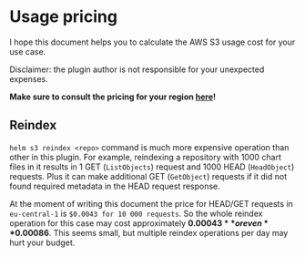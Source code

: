 # Usage pricing

I hope this document helps you to calculate the AWS S3 usage cost for your use case. 

Disclaimer: the plugin author is not responsible for your unexpected expenses.

**Make sure to consult the pricing for your region [here](https://aws.amazon.com/s3/pricing)!** 

## Reindex

`helm s3 reindex <repo>` command is much more expensive operation than other in
this plugin. For example, reindexing a repository with 1000 chart files in it 
results in 1 GET (`ListObjects`) request and 1000 HEAD (`HeadObject`) requests.
Plus it can make additional GET (`GetObject`) requests if it did not found 
required metadata in the HEAD request response.

At the moment of writing this document the price for HEAD/GET requests in `eu-central-1` is `$0.0043 for 10 000 requests`.
So the whole reindex operation for this case may cost approximately **$0.00043** or even **$0.00086**. 
This seems small, but multiple reindex operations per day may hurt your budget. 
